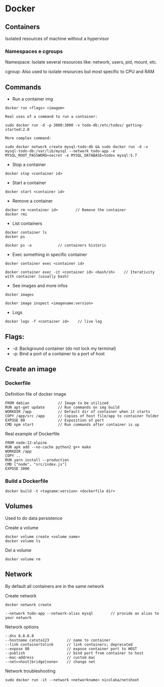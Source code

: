 # Docker

## Containers

Isolated resources of machine without a hypervisor

### Namespaces e cgroups

Namespace: Isolate several resources like: network, users, pid, mount, etc.

cgroup: Also used to isolate resources but most specific to CPU and RAM

## Commands

- Run a container img

```
docker run <flags> <imagem>

Real uses of a command to run a container:

sudo docker run -d -p 3000:3000 -v todo-db:/etc/todos/ getting-started:2.0

More complex command:

sudo docker network create mysql-todo-db && sudo docker run -d -v mysql-todo-db:/var/lib/mysql --network todo-app -e MYSQL_ROOT_PASSWORD=secret -e MYSQL_DATABASE=todos mysql:5.7
```

- Stop a container

```
docker stop <container id>
```

- Start a container

```
docker start <container id>
```

- Remove a container

```
docker rm <container id>        // Remove the container
docker rmi
```

- List containers

```
docker container ls
docker ps

docker ps -a            // containers historic
```

- Exec something in specific container

```
docker container exec <container id>

docker container exec -it <container id> <bash/sh>    // Iterativity with container (usually bash)
```

- See images and more infos

```
docker images

docker image inspect <imagename:version>
```

- Logs

```
docker logs -f <container id>    // live log
```

## Flags:

- -d: Background container (do not lock my terminal)
- -p: Bind a port of a container to a port of host

## Create an image

### Dockerfile

Definition file of docker image

```
FROM debian             // Image to be utilized
RUN apt-get update      // Run commands on img build
WORKDIR /app            // Default dir of container when it starts
COPY /app/src /app      // Copies of host file/app to container folder
EXPOSE 80               // Exposition of port
CMD npm start           // Run commands after container is up
```

Real example of Dockerfile

```
FROM node:12-alpine
RUN apk add --no-cache python2 g++ make
WORKDIR /app
COPY ..
RUN yarn install --production
CMD ["node", "src/index.js"]
EXPOSE 3000
```

### Build a Dockerfile

```
docker build -t <tagname:version> <dockerfile dir>
```

## Volumes

Used to do data persistence

Create a volume

```
docker volume create <volume name>
docker volume ls
```

Del a volume

```
docker volume rm
```

## Network

By default all containers are in the same network

Create network

```
docker network create

--network todo-app --network-alias mysql        // provide an alias to your network
```

Network options

```
--dns 8.8.8.8
--hostname catota123        // name to container
--link containertolink      // link containers; deprecated
--expose 80                 // expose container port to HOST
--publish                   // bind port from container to host
--mac-address               // custom mac
--net=<host|bridge|none>    // change net
```

Network troubleshooting

```
sudo docker run -it --network <networkname> nicolaka/netshoot
```
